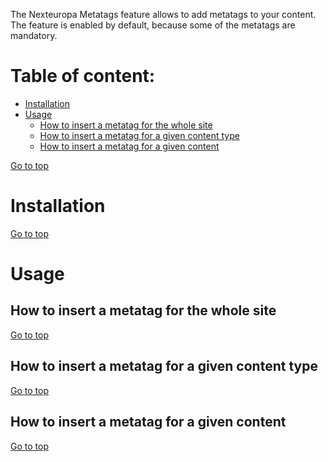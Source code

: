 The Nexteuropa Metatags feature allows to add metatags to your content.
The feature is enabled by default, because some of the metatags are mandatory.

Table of content:
=================
- [Installation](#a-installation)
- [Usage](#usage)
  - [How to insert a metatag for the whole site](#how-to-insert-a-metatag-for-the-whole-site)
  - [How to insert a metatag for a given content type](#how-to-insert-a-metatag-for-a-given-content-type)
  - [How to insert a metatag for a given content](#how-to-insert-a-metatag-for-a-given-content)


[Go to top](#table-of-content)

# Installation

[Go to top](#table-of-content)

# Usage
## How to insert a metatag for the whole site

[Go to top](#table-of-content)

## How to insert a metatag for a given content type

[Go to top](#table-of-content)

## How to insert a metatag for a given content

[Go to top](#table-of-content)